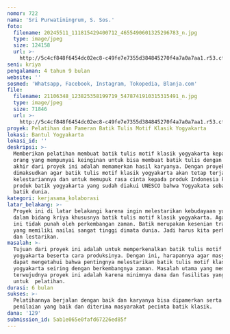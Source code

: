 ```yaml
---
nomor: 722
nama: 'Sri Purwatiningrum, S. Sos.'
foto:
  filename: 20245511_111815429400712_4655490601325296783_n.jpg
  type: image/jpeg
  size: 124158
  url: >-
    http://5c4cf848f6454dc02ec8-c49fe7e7355d384845270f4a7a0a7aa1.r53.cf2.rackcdn.com/af116cf1-68d9-410d-be60-693048d03a44/20245511_111815429400712_4655490601325296783_n.jpg
seni: kriya
pengalaman: 4 tahun 9 bulan
website: ''
sosmed: 'Whatsapp, Facebook, Instagram, Tokopedia, Blanja.com'
file:
  filename: 21106348_123825358199719_5478741910315315491_n.jpg
  type: image/jpeg
  size: 71846
  url: >-
    http://5c4cf848f6454dc02ec8-c49fe7e7355d384845270f4a7a0a7aa1.r53.cf2.rackcdn.com/9a4d5953-8b07-4a82-b451-b51945940529/21106348_123825358199719_5478741910315315491_n.jpg
proyek: Pelatihan dan Pameran Batik Tulis Motif Klasik Yogyakarta
lokasi: Bantul Yogyakarta
lokasi_id: ''
deskripsi: >-
  Memberikan pelatihan membuat batik tulis motif klasik yogyakarta kepada 25
  orang yang mempunyai keinginan untuk bisa membuat batik tulis dengan target
  akhir dari proyek ini adalah memamerkan hasil karyanya. Dengan proyek ini
  dimaksudkan agar batik tulis motif klasik yogyakarta akan tetap terjaga
  kelestariannya dan untuk memupuk rasa cinta kepada produk Indonesia khususnya
  produk batik yogyakarta yang sudah diakui UNESCO bahwa Yogyakata sebagai kota
  batik dunia.
kategori: kerjasama_kolaborasi
latar_belakang: >-
  Proyek ini di latar belakangi karena ingin melestarikan kebudayaan yogyakarta
  dalam bidang kriya khususnya batik tulis motif klasik yogyakarta. Agar budaya
  ini tidak punah oleh perkembangan zaman. Batik merupakan kesenian tradisional
  yang memiliki nailai sangat tinggi dimata dunia. Jadi harus kita perhatikan
  dan lestarikan.
masalah: >-
  Tujuan dari proyek ini adalah untuk memperkenalkan batik tulis motif klasik
  yogyakarta beserta cara produksinya. Dengan ini, harapannya agar masyarakat
  dapat mengetahui bahwa pentingnya melestarikan batik tulis motif klasik
  yogyakarta seiring dengan berkembangnya zaman. Masalah utama yang memperlambat
  terwujudnya proyek ini adalah karena minimnya dana dan fasilitas yang dimiliki
  untuk  pelatihan.
durasi: 6 bulan
sukses: >-
  Pelatihannya berjalan dengan baik dan karyanya bisa dipamerkan serta mendapat
  penilaian yang baik dan diterima masyarakat pecinta batik klasik.
dana: '129'
submission_id: 5ab1e065e0fafd67226ed85f
---
```

